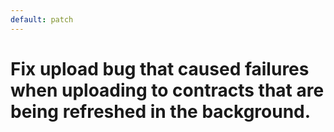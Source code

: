 ```yaml
---
default: patch
---
```


# Fix upload bug that caused failures when uploading to contracts that are being refreshed in the background.
